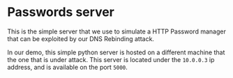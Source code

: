 # Passwords server

This is the simple server that we use to simulate a HTTP Password manager that can be exploited by our DNS Rebinding attack.

In our demo, this simple python server is hosted on a different machine that the one that is under attack. This server is located under the `10.0.0.3` ip address, and is available on the port `5000`.
